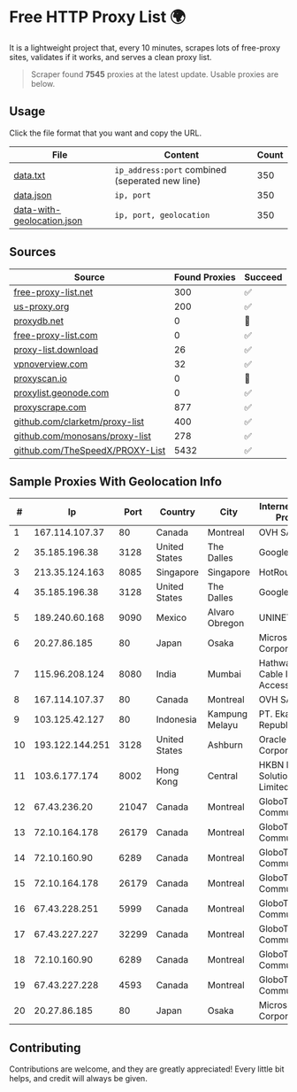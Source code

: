 
# Free HTTP Proxy List 🌍

It is a lightweight project that, every 10 minutes, scrapes lots of free-proxy sites, validates if it works, and serves a clean proxy list.


> Scraper found **7545** proxies at the latest update. Usable proxies are below.

## Usage

Click the file format that you want and copy the URL.


|File|Content|Count|
|----|-------|-----|
|[data.txt](https://raw.githubusercontent.com/themiralay/Proxy-List-World/master/data.txt)|`ip_address:port` combined (seperated new line)|350|
|[data.json](https://raw.githubusercontent.com/themiralay/Proxy-List-World/master/data.json)|`ip, port`|350|
|[data-with-geolocation.json](https://raw.githubusercontent.com/themiralay/Proxy-List-World/master/data-with-geolocation.json)|`ip, port, geolocation`|350|

## Sources

|Source|Found Proxies|Succeed|
|------|-------------|-------|
|[free-proxy-list.net](https://free-proxy-list.net)|300|✅|
|[us-proxy.org](https://www.us-proxy.org)|200|✅|
|[proxydb.net](http://proxydb.net)|0|🚫|
|[free-proxy-list.com](https://free-proxy-list.com/?page=&port=&type%5B%5D=http&type%5B%5D=https&up_time=0&search=Search)|0|✅|
|[proxy-list.download](https://www.proxy-list.download/HTTP)|26|✅|
|[vpnoverview.com](https://vpnoverview.com/privacy/anonymous-browsing/free-proxy-servers)|32|✅|
|[proxyscan.io](https://www.proxyscan.io)|0|🚫|
|[proxylist.geonode.com](https://proxylist.geonode.com/api/proxy-list?limit=300&page=1&sort_by=lastChecked&sort_type=desc&protocols=http,https)|0|✅|
|[proxyscrape.com](https://api.proxyscrape.com/v2/?request=displayproxies&protocol=http&timeout=10000&country=all&ssl=all&anonymity=all)|877|✅|
|[github.com/clarketm/proxy-list](https://raw.githubusercontent.com/clarketm/proxy-list/master/proxy-list-raw.txt)|400|✅|
|[github.com/monosans/proxy-list](https://raw.githubusercontent.com/monosans/proxy-list/main/proxies/http.txt)|278|✅|
|[github.com/TheSpeedX/PROXY-List](https://raw.githubusercontent.com/TheSpeedX/PROXY-List/master/http.txt)|5432|✅|


## Sample Proxies With Geolocation Info

|#|Ip|Port|Country|City|Internet Service Provider|
|-|--|----|-------|----|-------------------------|
|1|167.114.107.37|80|Canada|Montreal|OVH SAS|
|2|35.185.196.38|3128|United States|The Dalles|Google LLC|
|3|213.35.124.163|8085|Singapore|Singapore|HotRoute|
|4|35.185.196.38|3128|United States|The Dalles|Google LLC|
|5|189.240.60.168|9090|Mexico|Alvaro Obregon|UNINET|
|6|20.27.86.185|80|Japan|Osaka|Microsoft Corporation|
|7|115.96.208.124|8080|India|Mumbai|Hathway IP over Cable Internet Access|
|8|167.114.107.37|80|Canada|Montreal|OVH SAS|
|9|103.125.42.127|80|Indonesia|Kampung Melayu|PT. Eka Mas Republik|
|10|193.122.144.251|3128|United States|Ashburn|Oracle Corporation|
|11|103.6.177.174|8002|Hong Kong|Central|HKBN Enterprise Solutions HK Limited|
|12|67.43.236.20|21047|Canada|Montreal|GloboTech Communications|
|13|72.10.164.178|26179|Canada|Montreal|GloboTech Communications|
|14|72.10.160.90|6289|Canada|Montreal|GloboTech Communications|
|15|72.10.164.178|26179|Canada|Montreal|GloboTech Communications|
|16|67.43.228.251|5999|Canada|Montreal|GloboTech Communications|
|17|67.43.227.227|32299|Canada|Montreal|GloboTech Communications|
|18|72.10.160.90|6289|Canada|Montreal|GloboTech Communications|
|19|67.43.227.228|4593|Canada|Montreal|GloboTech Communications|
|20|20.27.86.185|80|Japan|Osaka|Microsoft Corporation|



## Contributing

Contributions are welcome, and they are greatly appreciated! Every
little bit helps, and credit will always be given.

